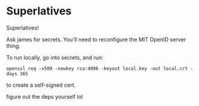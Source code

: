 # Superlatives
Superlatives!

Ask james for secrets. You'll need to reconfigure the MIT OpenID server thing.

To run locally, go into secrets, and run:
```
openssl req -x509 -newkey rsa:4096 -keyout local.key -out local.crt -days 365
```
to create a self-signed cert.

figure out the deps yourself lol
